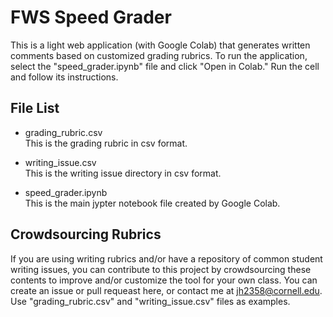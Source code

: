 # FWS Speed Grader
This is a light web application (with Google Colab) that generates written comments based on customized grading rubrics. To run the application, select the "speed_grader.ipynb" file and click "Open in Colab." Run the cell and follow its instructions.

## File List

* grading_rubric.csv </br>
This is the grading rubric in csv format.

* writing_issue.csv </br>
This is the writing issue directory in csv format.

* speed_grader.ipynb </br>
This is the main jypter notebook file created by Google Colab.

## Crowdsourcing Rubrics
If you are using writing rubrics and/or have a repository of common student writing issues, you can contribute to this project by crowdsourcing these contents to improve and/or customize the tool for your own class. You can create an issue or pull requeast here, or contact me at jh2358@cornell.edu. Use "grading_rubric.csv" and "writing_issue.csv" files as examples.
